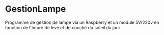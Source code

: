 # GestionLampe
Programme de gestion de lampe via un Raspberry et un module 5V/220v en fonction de l'heure de levé et de couché du soleil du jour
